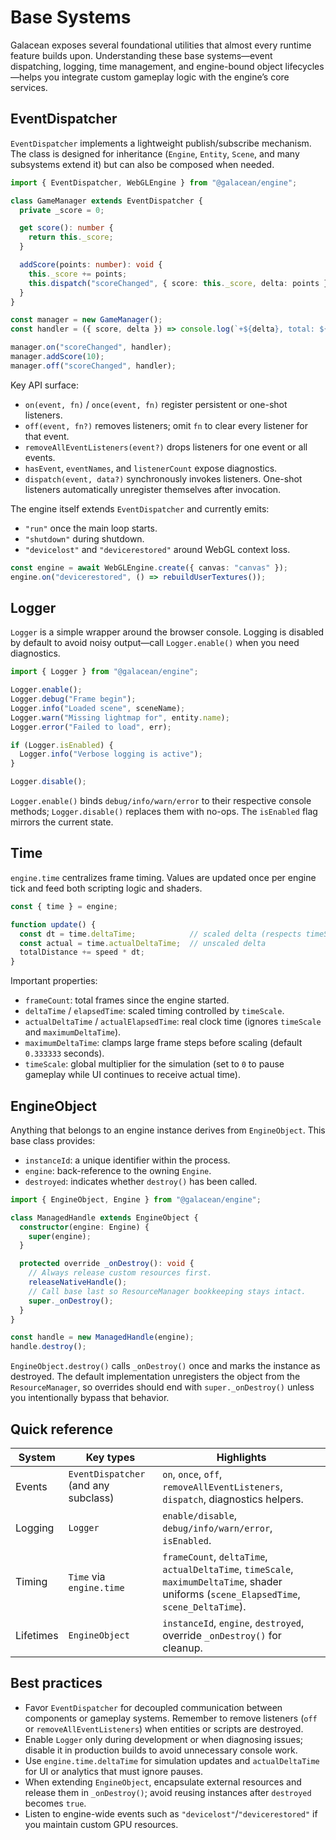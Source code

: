 # Base Systems

Galacean exposes several foundational utilities that almost every runtime feature builds upon. Understanding these base systems—event dispatching, logging, time management, and engine-bound object lifecycles—helps you integrate custom gameplay logic with the engine’s core services.

## EventDispatcher
`EventDispatcher` implements a lightweight publish/subscribe mechanism. The class is designed for inheritance (`Engine`, `Entity`, `Scene`, and many subsystems extend it) but can also be composed when needed.

```ts
import { EventDispatcher, WebGLEngine } from "@galacean/engine";

class GameManager extends EventDispatcher {
  private _score = 0;

  get score(): number {
    return this._score;
  }

  addScore(points: number): void {
    this._score += points;
    this.dispatch("scoreChanged", { score: this._score, delta: points });
  }
}

const manager = new GameManager();
const handler = ({ score, delta }) => console.log(`+${delta}, total: ${score}`);

manager.on("scoreChanged", handler);
manager.addScore(10);
manager.off("scoreChanged", handler);
```

Key API surface:
- `on(event, fn)` / `once(event, fn)` register persistent or one-shot listeners.
- `off(event, fn?)` removes listeners; omit `fn` to clear every listener for that event.
- `removeAllEventListeners(event?)` drops listeners for one event or all events.
- `hasEvent`, `eventNames`, and `listenerCount` expose diagnostics.
- `dispatch(event, data?)` synchronously invokes listeners. One-shot listeners automatically unregister themselves after invocation.

The engine itself extends `EventDispatcher` and currently emits:
- `"run"` once the main loop starts.
- `"shutdown"` during shutdown.
- `"devicelost"` and `"devicerestored"` around WebGL context loss.

```ts
const engine = await WebGLEngine.create({ canvas: "canvas" });
engine.on("devicerestored", () => rebuildUserTextures());
```

## Logger
`Logger` is a simple wrapper around the browser console. Logging is disabled by default to avoid noisy output—call `Logger.enable()` when you need diagnostics.

```ts
import { Logger } from "@galacean/engine";

Logger.enable();
Logger.debug("Frame begin");
Logger.info("Loaded scene", sceneName);
Logger.warn("Missing lightmap for", entity.name);
Logger.error("Failed to load", err);

if (Logger.isEnabled) {
  Logger.info("Verbose logging is active");
}

Logger.disable();
```

`Logger.enable()` binds `debug/info/warn/error` to their respective console methods; `Logger.disable()` replaces them with no-ops. The `isEnabled` flag mirrors the current state.

## Time
`engine.time` centralizes frame timing. Values are updated once per engine tick and feed both scripting logic and shaders.

```ts
const { time } = engine;

function update() {
  const dt = time.deltaTime;            // scaled delta (respects timeScale & maximumDeltaTime)
  const actual = time.actualDeltaTime;  // unscaled delta
  totalDistance += speed * dt;
}
```

Important properties:
- `frameCount`: total frames since the engine started.
- `deltaTime` / `elapsedTime`: scaled timing controlled by `timeScale`.
- `actualDeltaTime` / `actualElapsedTime`: real clock time (ignores `timeScale` and `maximumDeltaTime`).
- `maximumDeltaTime`: clamps large frame steps before scaling (default `0.333333` seconds).
- `timeScale`: global multiplier for the simulation (set to `0` to pause gameplay while UI continues to receive actual time).

## EngineObject
Anything that belongs to an engine instance derives from `EngineObject`. This base class provides:
- `instanceId`: a unique identifier within the process.
- `engine`: back-reference to the owning `Engine`.
- `destroyed`: indicates whether `destroy()` has been called.

```ts
import { EngineObject, Engine } from "@galacean/engine";

class ManagedHandle extends EngineObject {
  constructor(engine: Engine) {
    super(engine);
  }

  protected override _onDestroy(): void {
    // Always release custom resources first.
    releaseNativeHandle();
    // Call base last so ResourceManager bookkeeping stays intact.
    super._onDestroy();
  }
}

const handle = new ManagedHandle(engine);
handle.destroy();
```

`EngineObject.destroy()` calls `_onDestroy()` once and marks the instance as destroyed. The default implementation unregisters the object from the `ResourceManager`, so overrides should end with `super._onDestroy()` unless you intentionally bypass that behavior.

## Quick reference
| System | Key types | Highlights |
| --- | --- | --- |
| Events | `EventDispatcher` (and any subclass) | `on`, `once`, `off`, `removeAllEventListeners`, `dispatch`, diagnostics helpers. |
| Logging | `Logger` | `enable/disable`, `debug/info/warn/error`, `isEnabled`. |
| Timing | `Time` via `engine.time` | `frameCount`, `deltaTime`, `actualDeltaTime`, `timeScale`, `maximumDeltaTime`, shader uniforms (`scene_ElapsedTime`, `scene_DeltaTime`). |
| Lifetimes | `EngineObject` | `instanceId`, `engine`, `destroyed`, override `_onDestroy()` for cleanup. |

## Best practices
- Favor `EventDispatcher` for decoupled communication between components or gameplay systems. Remember to remove listeners (`off` or `removeAllEventListeners`) when entities or scripts are destroyed.
- Enable `Logger` only during development or when diagnosing issues; disable it in production builds to avoid unnecessary console work.
- Use `engine.time.deltaTime` for simulation updates and `actualDeltaTime` for UI or analytics that must ignore pauses.
- When extending `EngineObject`, encapsulate external resources and release them in `_onDestroy()`; avoid reusing instances after `destroyed` becomes `true`.
- Listen to engine-wide events such as `"devicelost"`/`"devicerestored"` if you maintain custom GPU resources.
